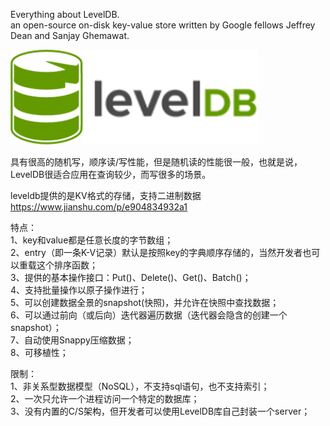 Everything about LevelDB.      
an open-source on-disk key-value store written by Google fellows Jeffrey Dean and Sanjay Ghemawat.      

![levelDB](levelDB.png)    

具有很高的随机写，顺序读/写性能，但是随机读的性能很一般，也就是说，LevelDB很适合应用在查询较少，而写很多的场景。

leveldb提供的是KV格式的存储，支持二进制数据    
https://www.jianshu.com/p/e904834932a1    

特点：   
1、key和value都是任意长度的字节数组；   
2、entry（即一条K-V记录）默认是按照key的字典顺序存储的，当然开发者也可以重载这个排序函数；   
3、提供的基本操作接口：Put()、Delete()、Get()、Batch()；    
4、支持批量操作以原子操作进行；   
5、可以创建数据全景的snapshot(快照)，并允许在快照中查找数据；   
6、可以通过前向（或后向）迭代器遍历数据（迭代器会隐含的创建一个snapshot）；    
7、自动使用Snappy压缩数据；   
8、可移植性；    

限制：   
1、非关系型数据模型（NoSQL），不支持sql语句，也不支持索引；    
2、一次只允许一个进程访问一个特定的数据库；   
3、没有内置的C/S架构，但开发者可以使用LevelDB库自己封装一个server；   
